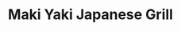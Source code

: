 ---
layout: place
title: Maki Yaki Japanese Grill
permalink: /wisconsin/milwaukee/maki-yaki-japanese-grill.html
stateAbbr: WI
stateName: Wisconsin
cityName: Milwaukee
seo:
  type: restaurant
  links: null
place_id: ChIJRUe-qCoaBYgR7ofMyS2IHgw
photos:
  - name: >-
      places/ChIJRUe-qCoaBYgR7ofMyS2IHgw/photos/AeeoHcKMcgNUQ2bB2XheOznqjiQdgehJWMpeaKIVBdQoM_P2HbFWY5wtc3c6593oLtUWjRVgr0FsQtI3AuryQ1lqkDbwiqUelCo0H8T5Pw6wGmNg0nE72qLfh7kgaLDOTZuvB0kedZO3IO7XtaO2uh1LqJH5Zn6taRkkmLgFWDZ1cytGcwDPe1aS8KwwhLh0w73q-Ajq1fA2Ka4Tz_0UVfOqkeplcBVJp0_RpTdEtdd35awz3ixkDuRSaYoK_HTJLaVkKzanNLaP91q7GeyI-V1MIPKE1bnuMwMCvt3sBL1S8HtCuQ
    widthPx: 3024
    heightPx: 4032
    authorAttributions:
      - displayName: Maki Yaki Japanese Grill
        uri: https://maps.google.com/maps/contrib/109126476323096167555
        photoUri: >-
          https://lh3.googleusercontent.com/a-/ALV-UjUS9G1ITjIssWAskqquOTsvXGsYiBRdG279bBXaJ1JDNL1aLrA=s100-p-k-no-mo
    flagContentUri: >-
      https://www.google.com/local/imagery/report/?cb_client=maps_api_places.places_api&image_key=!1e10!2sAF1QipOCdgOTCfaNPPVwEgAQJfR-N5JDxwjeeGUsGlF5&hl=en-US
    googleMapsUri: >-
      https://www.google.com/maps/place//data=!3m4!1e2!3m2!1sAF1QipOCdgOTCfaNPPVwEgAQJfR-N5JDxwjeeGUsGlF5!2e10!4m2!3m1!1s0x88051a2aa8be4745:0xc1e882dc9cc87ee
  - name: >-
      places/ChIJRUe-qCoaBYgR7ofMyS2IHgw/photos/AeeoHcJA3F3PI_ewFYwEIe4ykNF1uG7zBMS6vHhV4ev-fil826CEYBKreHa4WpfRIBAxEhtLW1Qyz4Yhdj8Ly6S5HYLANTKqKDSPix7M1HFkaRJaXzoAejDMnjr5CxPNqMf8gXYx55mO00y2E3MBf3vKR_44YoAN_r_0kwv_TIU3qQuFcwJ22hFGSK8C9N_RjncnxSL_cNoYulF38FifrPKLJlPuJBzAX43pyk6AJG6Ed3cndwF5WCf0v7buV5G1KamfqRIxWgImPdDylwhblwZXuENN0245nG88aR8eLJ7ZBdqksg
    widthPx: 4800
    heightPx: 3200
    authorAttributions:
      - displayName: Maki Yaki Japanese Grill
        uri: https://maps.google.com/maps/contrib/109126476323096167555
        photoUri: >-
          https://lh3.googleusercontent.com/a-/ALV-UjUS9G1ITjIssWAskqquOTsvXGsYiBRdG279bBXaJ1JDNL1aLrA=s100-p-k-no-mo
    flagContentUri: >-
      https://www.google.com/local/imagery/report/?cb_client=maps_api_places.places_api&image_key=!1e10!2sAF1QipMfSYXvXExCsG11wcnz88Ckgj7E5N7XHzo6DDav&hl=en-US
    googleMapsUri: >-
      https://www.google.com/maps/place//data=!3m4!1e2!3m2!1sAF1QipMfSYXvXExCsG11wcnz88Ckgj7E5N7XHzo6DDav!2e10!4m2!3m1!1s0x88051a2aa8be4745:0xc1e882dc9cc87ee
  - name: >-
      places/ChIJRUe-qCoaBYgR7ofMyS2IHgw/photos/AeeoHcI9ndYFRNuorReBLqNkbcbpuzi2lTQsRO6lrE84ScJmEfkMRRXdT9PCEwAychDIq9i0IHKkTNUmOZ_HhtlvAVgiCjq-9ZAM_WOwoor2LpLaPL08FPp5hHvBDHekIjlt2PWn8-axJawpqnQEeNgV064eHl0EopR7AOTM9dL_2WGVXIYOl9lMe0T0ItmrqhZ9DwpEYvDB5aovm31yYFlr3gDjoGNbDAx2FlvDLA6HyUImzc3DleFC8Y_Shnnia0p2otxhcFeJxv1VjuHL7jfk5GuiSiamg5_v_9yrYSobZXOBKnC2m7rgPmfiv12w1_vPcCtItFRjMXY0TuuhsZ0-H5h_TECFqeDuMhCNQ9DqDATApuLmvuF2758orZWPff6zhtUrRfweurz27H_XcMoOwBDVzmtqo9PsupWji8bvkU8U23k
    widthPx: 3840
    heightPx: 2160
    authorAttributions:
      - displayName: Thammy
        uri: https://maps.google.com/maps/contrib/117655273063024361813
        photoUri: >-
          https://lh3.googleusercontent.com/a/ACg8ocK5LBnGxNiR2fmgtomQg8roWukF20oGAagOg1c_1ONpOXe3Sg=s100-p-k-no-mo
    flagContentUri: >-
      https://www.google.com/local/imagery/report/?cb_client=maps_api_places.places_api&image_key=!1e10!2sCIHM0ogKEICAgICO9o_J_gE&hl=en-US
    googleMapsUri: >-
      https://www.google.com/maps/place//data=!3m4!1e2!3m2!1sCIHM0ogKEICAgICO9o_J_gE!2e10!4m2!3m1!1s0x88051a2aa8be4745:0xc1e882dc9cc87ee
  - name: >-
      places/ChIJRUe-qCoaBYgR7ofMyS2IHgw/photos/AeeoHcK8RoFuh-UqBT1YA9jmI89QYq9ZWAUCorJs6tzS82QjOcKMe0XmeW3pE8ZF6evZVX7dzp_hMXgoPy1RHiGrNzhZn3QuQsxKplK8v_9qBvDKIOWEANKC407htsRUcP2gcdwCpyiOj_nzluo3jPE-1OM0B0REatukcJ3ECJO85dapdGN5_0g5qQBFjRCUvkJKKf8Ou7vvwJMPJKGBwxlPB8_KbYBEseTysnpiS2YC54b9YVMr67RFax2na5EKsrDcnkguhnkYTlAaliC7Rp0Os-D2kSWxLanVwa0kDphwHL51Sw
    widthPx: 4800
    heightPx: 3200
    authorAttributions:
      - displayName: Maki Yaki Japanese Grill
        uri: https://maps.google.com/maps/contrib/109126476323096167555
        photoUri: >-
          https://lh3.googleusercontent.com/a-/ALV-UjUS9G1ITjIssWAskqquOTsvXGsYiBRdG279bBXaJ1JDNL1aLrA=s100-p-k-no-mo
    flagContentUri: >-
      https://www.google.com/local/imagery/report/?cb_client=maps_api_places.places_api&image_key=!1e10!2sAF1QipMeMk5XUkvbjfWOI_-BTLqrsDV4gK-mxdrFCxk-&hl=en-US
    googleMapsUri: >-
      https://www.google.com/maps/place//data=!3m4!1e2!3m2!1sAF1QipMeMk5XUkvbjfWOI_-BTLqrsDV4gK-mxdrFCxk-!2e10!4m2!3m1!1s0x88051a2aa8be4745:0xc1e882dc9cc87ee
  - name: >-
      places/ChIJRUe-qCoaBYgR7ofMyS2IHgw/photos/AeeoHcJMOxQxRgPaszMkNFS202i_0oV_B9yUj2bFb_RHLj_1FfVt7U_V78jmNvcMVdjZN2onbalqSwa8hAhcVoXlJ8GI3s7aAH22uwKZfJ8kZ4XWBsf6iBlIyH1e8b4qeINfc9GX6fb_DjeOC-4peCbAIqajnmubl1vKokpCeTWTXeGf1hjMGJ97W52D9Y4XlK5pPLnIhZP5fqZLWjq0zGQi5SIn9YcADAhnHNg3qXDhYG8rvYEkM8vtqiMu2IaU34HGjMTU6d_L55idBEU9O0PYcON1svaPdoADwPZZxb68N4E1MhzFLB8WOjNLetFdN9_N_U7seyh471A5pOH2JZ0GoB2mC0DVWxeULdeE2zdeowsxTPoPjPknVJPUOZntHWK1MZiLmPau95QqJ-G8gKmB33NoY-pl39SqIPrA0AmikqpoOxL4VC-o9QM1k-q1VF4Z
    widthPx: 2988
    heightPx: 3028
    authorAttributions:
      - displayName: Dave Shapiro
        uri: https://maps.google.com/maps/contrib/104110205251173492031
        photoUri: >-
          https://lh3.googleusercontent.com/a-/ALV-UjV6z_tvdIBlHA63EPd3Czjyf_S5ZLdHJhJZfMZ6t34jPiyJNoflLw=s100-p-k-no-mo
    flagContentUri: >-
      https://www.google.com/local/imagery/report/?cb_client=maps_api_places.places_api&image_key=!1e10!2sCIABIhAA3ilWHiVegGgEO7AACNo7&hl=en-US
    googleMapsUri: >-
      https://www.google.com/maps/place//data=!3m4!1e2!3m2!1sCIABIhAA3ilWHiVegGgEO7AACNo7!2e10!4m2!3m1!1s0x88051a2aa8be4745:0xc1e882dc9cc87ee
  - name: >-
      places/ChIJRUe-qCoaBYgR7ofMyS2IHgw/photos/AeeoHcJ2d1yZZ4G9zXmI2aqdc7I4LV71zdIqYxCIwGLWEqlLwxnz-qCQru-4jvICRklp0bvSpgQ9rApMJm9Nq--Moaq32C6ZbzF7vSonFIFLeemk2jQUbnC43IqaVpEoegADjmvqsWhncnW3gjzrJrslj9OxwIUFX0eep_1gUwUTJusE-besh9H7-RVt-x9GOCB4_piJT7txFCEQd_XkD4geir2g6OQBRxDTJdB_Ttr49iWCXX177exzUyWkAkh7_DlyrJd3wXmThnqLuZGWEmexBIHmyu4AK0KrXmhR9UtOKeRZv2JLZwzc3bbVB47hTCJkV7K49nXT29N7EWOlXxf5GZwSWf3TnUxwBUddV6h_o8Q7-zvU2NUuRifkfjDwCChuvRzUPQX-HWp4oUM4jiLvq32jCXswe55utUGRWyKXYmlaArSN
    widthPx: 1920
    heightPx: 1080
    authorAttributions:
      - displayName: Hector Murrieta
        uri: https://maps.google.com/maps/contrib/115544687261012060087
        photoUri: >-
          https://lh3.googleusercontent.com/a-/ALV-UjV9opZVJz5qhyIOweqSjdjoZ6b3kZqha1-NQMtu5Pz7iyzjOBqD=s100-p-k-no-mo
    flagContentUri: >-
      https://www.google.com/local/imagery/report/?cb_client=maps_api_places.places_api&image_key=!1e10!2sCIHM0ogKEICAgICJyYTxxwE&hl=en-US
    googleMapsUri: >-
      https://www.google.com/maps/place//data=!3m4!1e2!3m2!1sCIHM0ogKEICAgICJyYTxxwE!2e10!4m2!3m1!1s0x88051a2aa8be4745:0xc1e882dc9cc87ee
  - name: >-
      places/ChIJRUe-qCoaBYgR7ofMyS2IHgw/photos/AeeoHcJiPgl67EtZ3ACOB71Sd1KwaukcqIyVNydqp69J_QPOqsblduBEo8jRgkHLCRIJLntkRFQWn8ytgVtgr4fEvt3ocq4dgkq2_jnWPwtMMj_BXMMh6wwXcvky9tIkudVsxFFaDYT646CQGCi2uGOipQTKXO58qqBXJKuiCwPtz5WBP6nm6BO3E4jwiV0z4vB5HFoLoy4c_M09xNlpRbqjehU4mGLQJG79Z6dx0t9iydIloC7qbrwtK_TTHMqAksKyn_8ZVpIMf5rgS0Cr53C06F00F60762YCQBE3dhXuxm_NMdvW63Di5RKUumiq28ge5qj1kOOSZmW56CDJuayoH8L_H7LGCh32hVJx2KOA947kYpgOMI96Oi_yX4Hac1r_ckeiy5Y-6hsw7d_EjWTrAmDmJVmTU7TSS8gc4HK3x8I
    widthPx: 2921
    heightPx: 1594
    authorAttributions:
      - displayName: M. A.
        uri: https://maps.google.com/maps/contrib/108570096475390782071
        photoUri: >-
          https://lh3.googleusercontent.com/a/ACg8ocJz-Uruiuq_pVjB0wbDvcp3x0Wcs4AeHjoDW2icw_Jg79WHLk4=s100-p-k-no-mo
    flagContentUri: >-
      https://www.google.com/local/imagery/report/?cb_client=maps_api_places.places_api&image_key=!1e10!2sCIHM0ogKEICAgICGh93uPw&hl=en-US
    googleMapsUri: >-
      https://www.google.com/maps/place//data=!3m4!1e2!3m2!1sCIHM0ogKEICAgICGh93uPw!2e10!4m2!3m1!1s0x88051a2aa8be4745:0xc1e882dc9cc87ee
  - name: >-
      places/ChIJRUe-qCoaBYgR7ofMyS2IHgw/photos/AeeoHcLFN7BNLorYSFRfJrPqGhz8G7WS2XooVxmb8s_ms3tSGUTpYgHYEkBcbE1GOOqam-xctCyfDEM-4PFghHj-Lf-nNcYGufO4Zuz0GOZzohsplwKFo3Mu6F_1ZZL7fnAoM8nlOPwyF4VFEGkga2cSoBrSMxqMeGd56OGYy_wEEpeT89UqjqvU0x_wJ5VUMjlCYhimEOxiGiY9R0-lt2L1XDx6vpU7Aa1DYkQzr80olT7wMbtj7gcwTbS50WCUErINFnuN2UjFbOnk2_QjCoNjvDY9F7h-dECmzAYTad-nELqW5MhMpmnsNfkJqdV0gF8VJtq-SyGwmdJROIOT9BRvZl-OxUGfrpUMqHWQCufa4SnQVoyLOuPe_MEhYh61sLz0pWpGSaxKQyxGrm5FPvH1s-ZbBV7bF2pVPBzRy37boIpGag
    widthPx: 4080
    heightPx: 3072
    authorAttributions:
      - displayName: The Borg Cooking Show
        uri: https://maps.google.com/maps/contrib/111315885489351120013
        photoUri: >-
          https://lh3.googleusercontent.com/a-/ALV-UjUoAY7Y4Dd93qUFARJWfv14j9_Q2fPPSfXC-esrGRbpWcUS0FI=s100-p-k-no-mo
    flagContentUri: >-
      https://www.google.com/local/imagery/report/?cb_client=maps_api_places.places_api&image_key=!1e10!2sCIHM0ogKEICAgICnuaf5TQ&hl=en-US
    googleMapsUri: >-
      https://www.google.com/maps/place//data=!3m4!1e2!3m2!1sCIHM0ogKEICAgICnuaf5TQ!2e10!4m2!3m1!1s0x88051a2aa8be4745:0xc1e882dc9cc87ee
  - name: >-
      places/ChIJRUe-qCoaBYgR7ofMyS2IHgw/photos/AeeoHcLwZsZ00N5rbsBuIYp9k6iqB1niBrz-BKrozG1bed6FrSUZ01bKdcGPdaPo_3q7vZ7Hdt7ip3p92Z_7K5yQ2ceQewG_t7vervwt7eTrQOGeKnJbXt1_o_cQfJwrYPyjHGv2-K-JgpzrY1iDn__drJZmodr-NA_ozskknlz2JMI_LwGygB-HvEFK65n5mjN7Hpf9aqg9FLPy6aQKVzoIjdhtX7jcJWAznRz36yZHA6tNDaJo9Pj5XQYS7zRT57QQXGWdEaGm6_8l1kc_t_Nx49UkUp6h_G5SskYwO7yFjepSfDswu4YSElXlWTTSG-34aVd2aHHXIxaSBf4jEvzfnFg0_NcG7gLqGOSkgNBsF9qZznF-MNzOfi_xKkKwHPdrk88IpOhc8smLbAiWaAFaoZ8wdnzWm3VhmsLjj0w4ovLvfnO9
    widthPx: 4080
    heightPx: 3072
    authorAttributions:
      - displayName: The Borg Cooking Show
        uri: https://maps.google.com/maps/contrib/111315885489351120013
        photoUri: >-
          https://lh3.googleusercontent.com/a-/ALV-UjUoAY7Y4Dd93qUFARJWfv14j9_Q2fPPSfXC-esrGRbpWcUS0FI=s100-p-k-no-mo
    flagContentUri: >-
      https://www.google.com/local/imagery/report/?cb_client=maps_api_places.places_api&image_key=!1e10!2sCIHM0ogKEICAgICHwJjg9wE&hl=en-US
    googleMapsUri: >-
      https://www.google.com/maps/place//data=!3m4!1e2!3m2!1sCIHM0ogKEICAgICHwJjg9wE!2e10!4m2!3m1!1s0x88051a2aa8be4745:0xc1e882dc9cc87ee
  - name: >-
      places/ChIJRUe-qCoaBYgR7ofMyS2IHgw/photos/AeeoHcJ3Pmx-yFLg7qEZ2ACYUJnLJ2MARy6uwMbgbiEPeVpaBq52jS1GfffJ_IaokvQIjL_QllfNNZZRXz4F05q20DUXHaHkkqvIYAeJCoh0PZMdRUdMrGFR2278IuW-oDPIdFpHLcgsc4Dq2rYZXLHK_cTWAGwVkc-Jsx6TMVbUURUcI5fTF4TddJBqdhGWrO5o6VuL0UxdKSWIAEeX7d3soayWhHwdiaF5O9NI8vcaWNJFYABDjFBp1s3IBXOggICv7R3Msku_AX0sSpVr4ugMegqsWm7qCQQnckPI8fHdxSx6p3r__4oLye-rO6UAHvcn_AZCSwlAlxDp_56_g4Th5K2eaiGx7MpZYtW56zUb98OQZu-kYxDp2k0S4yrjEUh9dEbn9oQeLieuLZyiTWLM3aXHPlNXeWwl0bY9GkNo7ZLnzw
    widthPx: 4080
    heightPx: 3072
    authorAttributions:
      - displayName: The Borg Cooking Show
        uri: https://maps.google.com/maps/contrib/111315885489351120013
        photoUri: >-
          https://lh3.googleusercontent.com/a-/ALV-UjUoAY7Y4Dd93qUFARJWfv14j9_Q2fPPSfXC-esrGRbpWcUS0FI=s100-p-k-no-mo
    flagContentUri: >-
      https://www.google.com/local/imagery/report/?cb_client=maps_api_places.places_api&image_key=!1e10!2sCIHM0ogKEICAgIC9t-TXOg&hl=en-US
    googleMapsUri: >-
      https://www.google.com/maps/place//data=!3m4!1e2!3m2!1sCIHM0ogKEICAgIC9t-TXOg!2e10!4m2!3m1!1s0x88051a2aa8be4745:0xc1e882dc9cc87ee
address: 1616 W Wisconsin Ave, Milwaukee, WI 53233, USA
street: 1616 W Wisconsin Ave
city: Milwaukee
state: WI
zip: '53233'
country: USA
neighborhood: Marquette
latitude: '43.038843'
longitude: '-87.933675'
accessibility_options:
  wheelchairAccessibleParking: true
  wheelchairAccessibleEntrance: true
  wheelchairAccessibleRestroom: true
  wheelchairAccessibleSeating: true
business_status: OPERATIONAL
name: Maki Yaki Japanese Grill
google_maps_links:
  directionsUri: >-
    https://www.google.com/maps/dir//''/data=!4m7!4m6!1m1!4e2!1m2!1m1!1s0x88051a2aa8be4745:0xc1e882dc9cc87ee!3e0
  placeUri: https://maps.google.com/?cid=873285107996985326
  writeAReviewUri: >-
    https://www.google.com/maps/place//data=!4m3!3m2!1s0x88051a2aa8be4745:0xc1e882dc9cc87ee!12e1
  reviewsUri: >-
    https://www.google.com/maps/place//data=!4m4!3m3!1s0x88051a2aa8be4745:0xc1e882dc9cc87ee!9m1!1b1
  photosUri: >-
    https://www.google.com/maps/place//data=!4m3!3m2!1s0x88051a2aa8be4745:0xc1e882dc9cc87ee!10e5
primary_type: Japanese Restaurant
opening_hours: null
secondary_opening_hours: null
phone: null
price_level: null
price_range: null
rating: null
rating_count: 0
website: null
description: >-
  Discover Maki Yaki Japanese Grill in Milwaukee$$$Maki Yaki Japanese Grill in
  Milwaukee, WI, stands out as a go-to spot for fresh Japanese flavors and sushi
  options that appeal to locals searching for top-rated dining experiences
  nearby. This inviting grill focuses on grilled dishes prepared with authentic
  techniques, using high-quality ingredients that bring out the best in
  traditional tastes. Accessibility features like wheelchair-friendly parking
  and entrances make it easy for everyone to enjoy a meal, adding to its
  welcoming vibe. Situated on West Wisconsin Avenue, it offers a relaxed setting
  ideal for casual get-togethers, whether you're craving sushi restaurants close
  to home or exploring Japanese places in the area.
generative_summary: >-
  Discover Maki Yaki Japanese Grill in Milwaukee$$$Maki Yaki Japanese Grill in
  Milwaukee, WI, stands out as a go-to spot for fresh Japanese flavors and sushi
  options that appeal to locals searching for top-rated dining experiences
  nearby. This inviting grill focuses on grilled dishes prepared with authentic
  techniques, using high-quality ingredients that bring out the best in
  traditional tastes. Accessibility features like wheelchair-friendly parking
  and entrances make it easy for everyone to enjoy a meal, adding to its
  welcoming vibe. Situated on West Wisconsin Avenue, it offers a relaxed setting
  ideal for casual get-togethers, whether you're craving sushi restaurants close
  to home or exploring Japanese places in the area.
generative_disclosure: Summarized by AI using the Grok-3-Mini model.
reviews: null
review_summary: >-
  What People Are Buzzing About$$$Folks who visit this Japanese grill often
  highlight the tasty, well-prepared dishes that make it a solid pick for sushi
  lovers on the hunt for fresh options nearby. Many appreciate the
  straightforward atmosphere and how it delivers on authentic flavors without
  overcomplicating things, creating a generally upbeat dining vibe. While
  experiences can vary, the consensus leans toward praising the quality
  ingredients and approachable style, helping it stand out among local eateries.
  Overall, it's frequently recommended as a reliable choice for anyone seeking
  Japanese-inspired meals, with a nod to its casual charm that keeps things
  enjoyable and worth trying out.
review_disclosure: Summarized by AI using the Grok-3-Mini model.
parking_options: null
payment_options: null
allow_dogs: null
curbside_pickup: null
delivery: null
dine_in: null
good_for_children: null
good_for_groups: null
good_for_sports: null
live_music: null
menu_for_children: null
outdoor_seating: null
reservable: null
restroom: null
serves_beer: null
serves_breakfast: null
serves_brunch: null
serves_cocktails: null
serves_coffee: null
serves_dinner: null
serves_dessert: null
serves_lunch: null
serves_vegetarian_food: null
serves_wine: null
takeout: null
update_category: pro
places_description: null

---
